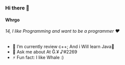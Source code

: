 ### Hi there 👋

#### Whrgo
###### 14, I like Programming and want to be a programmer ❤

- 🌱 I’m currently review c++; And i Will learn Java💜
- 💬 Ask me about At Ğ.¥ ♪#2269
- ⚡ Fun fact: I like Whale :)
